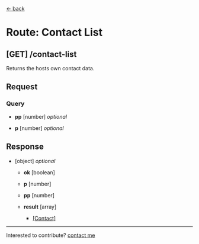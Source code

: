 [← back](/)

# Route: Contact List
## [GET] /contact-list

Returns the hosts own contact data.


## Request

### Query
 - **pp** [number] *optional*

 - **p** [number] *optional*




## Response

 - [object] *optional*
   - **ok** [boolean] 

   - **p** [number] 

   - **pp** [number] 

   - **result** [array] 
     - [[Contact]](/types/contact) 






---
Interested to contribute? [contact me](mailto:dustin@commit.international)
